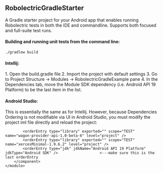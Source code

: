 <h2>RobolectricGradleStarter</h2>
<p>A Gradle starter project for your Android app that enables running Robolectric tests in both the IDE and commandline. Supports both focused and full-suite test runs.</p>
<h4>Building and running unit tests from the command line:</h4>
<code>./gradlew build</code>
<br>
<h4>Intellij:</h4>
1. Open the build.gradle file
2. Import the project with default settings
3. Go to Project Structure -> Modules -> RobolectricGradleExample pane
4. In the Dependencies tab, move the Module SDK dependency (i.e. Android API 19 Platform) to be the last item in the list.


<h4>Android Studio:</h4>
This is essentially the same as for Intellij. However, because Dependencies Ordering is not modifiable via UI in Android Studio, you must modify the project iml file directly and reload the project:

	    	<orderEntry type="library" exported="" scope="TEST" name="wagon-provider-api-1.0-beta-6" level="project" />
	    	<orderEntry type="library" exported="" scope="TEST" name="xercesMinimal-1.9.6.2" level="project" />
	    	<orderEntry type="jdk" jdkName="Android API 19 Platform" jdkType="Android SDK" />					<---make sure this is the last orderEntry
		</component>
	</module>


